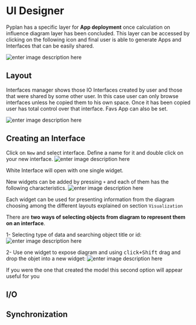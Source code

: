 
# UI Designer
Pyplan has a specific layer for **App deployment** once calculation on influence diagram layer has been concluded.
This layer can be accessed by clicking on the following icon and final user is able to generate Apps and Interfaces that can be easily shared.

![enter image description here](http://img.pyplan.org/UI_interfaces.png)
## Layout
Interfaces manager shows those IO Interfaces created by user and those that were  shared by some other user. In this case user can only browse interfaces unless he copied them to his own space.
Once it has been copied user has total control over that interface.
Favs App can also be set.

![enter image description here](http://img.pyplan.org/Ui_layout.png)

## Creating an Interface
Click on `New` and select interface. 
Define a name for it and double click on your new interface.
![enter image description here](http://img.pyplan.org/Ui_new_interface.png)

White Interface will open with one single widget.

New widgets can be added by pressing `+` and each of  them has the following characteristics.
![enter image description here](http://img.pyplan.org/Ui_blanck_interface.png)

Each widget can be used for presenting information from the diagram choosing among the different layouts explained on section  `Visualization` 

There are **two ways of selecting objects from diagram to represent them on an interface**.

1- Selecting type of data and searching object title or id:
![enter image description here](http://img.pyplan.org/UI_sele_obje_op1.png)

2- Use one widget to expose diagram and using <kbd>click+Shift</kbd> drag and drop the objet into a new widget:
![enter image description here](http://img.pyplan.org/UI_sele_obje_op2.png)

If you were the one that created the model this second option will appear useful for you
## I/O 

## Synchronization

<!--stackedit_data:
eyJoaXN0b3J5IjpbOTAzOTU2NDE1LDIzMTY2NDU3OCwtNzk2MD
E2OTksLTY0NjIzMDUyMiwxOTUxODU2MTMzLC0xMTA1MTgzNDky
LC0xOTUwNDI1MjU5LDE0NjI2ODQ1NTYsLTE4NzczMTI4MzEsNT
U1OTIzMjQ2LDE1Njk5OTgzNzEsLTE4NzczMTI4MzEsLTE3Mjg2
ODE0Ml19
-->